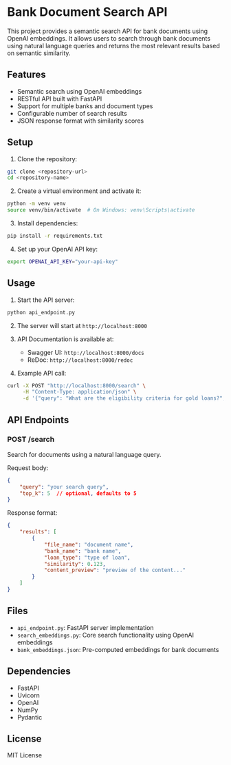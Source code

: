 # Bank Document Search API

This project provides a semantic search API for bank documents using OpenAI embeddings. It allows users to search through bank documents using natural language queries and returns the most relevant results based on semantic similarity.

## Features

- Semantic search using OpenAI embeddings
- RESTful API built with FastAPI
- Support for multiple banks and document types
- Configurable number of search results
- JSON response format with similarity scores

## Setup

1. Clone the repository:
```bash
git clone <repository-url>
cd <repository-name>
```

2. Create a virtual environment and activate it:
```bash
python -m venv venv
source venv/bin/activate  # On Windows: venv\Scripts\activate
```

3. Install dependencies:
```bash
pip install -r requirements.txt
```

4. Set up your OpenAI API key:
```bash
export OPENAI_API_KEY="your-api-key"
```

## Usage

1. Start the API server:
```bash
python api_endpoint.py
```

2. The server will start at `http://localhost:8000`

3. API Documentation is available at:
   - Swagger UI: `http://localhost:8000/docs`
   - ReDoc: `http://localhost:8000/redoc`

4. Example API call:
```bash
curl -X POST "http://localhost:8000/search" \
     -H "Content-Type: application/json" \
     -d '{"query": "What are the eligibility criteria for gold loans?", "top_k": 3}'
```

## API Endpoints

### POST /search

Search for documents using a natural language query.

Request body:
```json
{
    "query": "your search query",
    "top_k": 5  // optional, defaults to 5
}
```

Response format:
```json
{
    "results": [
        {
            "file_name": "document name",
            "bank_name": "bank name",
            "loan_type": "type of loan",
            "similarity": 0.123,
            "content_preview": "preview of the content..."
        }
    ]
}
```

## Files

- `api_endpoint.py`: FastAPI server implementation
- `search_embeddings.py`: Core search functionality using OpenAI embeddings
- `bank_embeddings.json`: Pre-computed embeddings for bank documents

## Dependencies

- FastAPI
- Uvicorn
- OpenAI
- NumPy
- Pydantic

## License

MIT License 